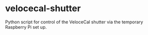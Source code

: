 # velocecal-shutter
Python script for control of the VeloceCal shutter via the temporary Raspberry Pi set up.
